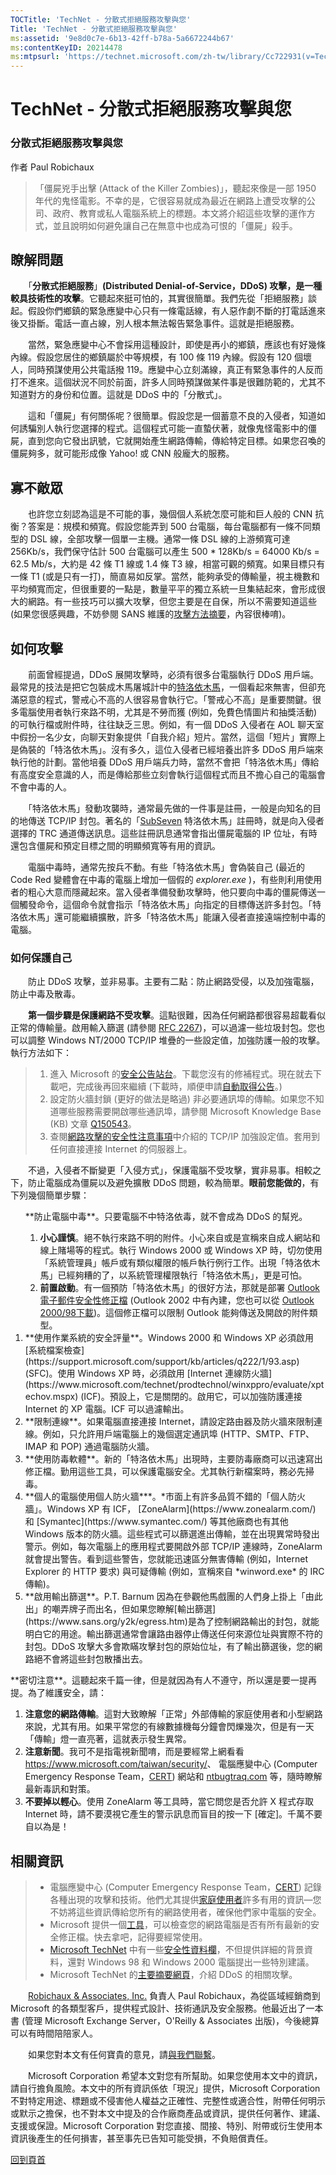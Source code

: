 ```yaml
---
TOCTitle: 'TechNet - 分散式拒絕服務攻擊與您'
Title: 'TechNet - 分散式拒絕服務攻擊與您'
ms:assetid: '9e8d0c7e-6b13-42ff-b78a-5a6672244b67'
ms:contentKeyID: 20214478
ms:mtpsurl: 'https://technet.microsoft.com/zh-tw/library/Cc722931(v=TechNet.10)'
---
```


TechNet - 分散式拒絕服務攻擊與您
================================

### 分散式拒絕服務攻擊與您

作者 Paul Robichaux

> 「僵屍兇手出擊 (Attack of the Killer Zombies)」，聽起來像是一部 1950 年代的鬼怪電影。不幸的是，它很容易就成為最近在網路上遭受攻擊的公司、政府、教育或私人電腦系統上的標題。本文將介紹這些攻擊的運作方式，並且說明如何避免讓自己在無意中也成為可恨的「僵屍」殺手。

瞭解問題
--------

　　「**分散式拒絕服務**」**(Distributed Denial-of-Service，DDoS) 攻擊，是一種較具技術性的攻擊**。它聽起來挺可怕的，其實很簡單。我們先從「拒絕服務」談起。假設你們鄉鎮的緊急應變中心只有一條電話線，有人惡作劇不斷的打電話進來後又掛斷。電話一直占線，別人根本無法報告緊急事件。這就是拒絕服務。

　　當然，緊急應變中心不會採用這種設計，即使是再小的鄉鎮，應該也有好幾條內線。假設您居住的鄉鎮屬於中等規模，有 100 條 119 內線。假設有 120 個壞人，同時預謀使用公共電話撥 119。應變中心立刻滿線，真正有緊急事件的人反而打不進來。這個狀況不同於前面，許多人同時預謀做某件事是很難防範的，尤其不知道對方的身份和位置。這就是 DDoS 中的「分散式」。

　　這和「僵屍」有何關係呢？很簡單。假設您是一個蓄意不良的入侵者，知道如何誘騙別人執行您選擇的程式。這個程式可能一直蟄伏著，就像鬼怪電影中的僵屍，直到您向它發出訊號，它就開始產生網路傳輸，傳給特定目標。如果您召喚的僵屍夠多，就可能形成像 Yahoo! 或 CNN 般龐大的服務。

寡不敵眾
--------

　　也許您立刻認為這是不可能的事，幾個個人系統怎麼可能和巨人般的 CNN 抗衡？答案是：規模和頻寬。假設您能弄到 500 台電腦，每台電腦都有一條不同類型的 DSL 線，全部攻擊一個單一主機。通常一條 DSL 線的上游頻寬可達 256Kb/s，我們保守估計 500 台電腦可以產生 500 \* 128Kb/s = 64000 Kb/s = 62.5 Mb/s，大約是 42 條 T1 線或 1.4 條 T3 線，相當可觀的頻寬。如果目標只有一條 T1 (或是只有一打)，簡直易如反掌。當然，能夠承受的傳輸量，視主機數和平均頻寬而定，但很重要的一點是，數量平平的獨立系統一旦集結起來，會形成很大的網路。有一些技巧可以擴大攻擊，但您主要是在自保，所以不需要知道這些 (如果您很感興趣，不妨參閱 SANS 維護的[攻擊方法摘要](https://www.sans.org/infosecfaq/threats/understanding_ddos.htm)，內容很棒唷)。

如何攻擊
--------

　　前面曾經提過，DDoS 展開攻擊時，必須有很多台電腦執行 DDoS 用戶端。最常見的技法是把它包裝成木馬屠城計中的[特洛依木馬](https://www.cert.org/advisories/ca-1999-02.html)，一個看起來無害，但卻充滿惡意的程式，警戒心不高的人很容易會執行它。「警戒心不高」是重要關鍵。很多電腦使用者執行來路不明，尤其是不勞而獲 (例如，免費色情圖片和抽獎活動) 的可執行檔或附件時，往往缺乏三思。例如，有一個 DDoS 入侵者在 AOL 聊天室中假扮一名少女，向聊天對象提供「自我介紹」短片。當然，這個「短片」實際上是偽裝的「特洛依木馬」。沒有多久，這位入侵者已經培養出許多 DDoS 用戶端來執行他的計劃。當他培養 DDoS 用戶端兵力時，當然不會把「特洛依木馬」傳給有高度安全意識的人，而是傳給那些立刻會執行這個程式而且不擔心自己的電腦會不會中毒的人。

　　「特洛依木馬」發動攻襲時，通常最先做的一件事是註冊，一般是向知名的目的地傳送 TCP/IP 封包。著名的「[SubSeven](https://www.europe.f-secure.com/v-descs/subseven.shtml) 特洛依木馬」註冊時，就是向入侵者選擇的 TRC 通道傳送訊息。這些註冊訊息通常會指出僵屍電腦的 IP 位址，有時還包含僵屍和預定目標之間的明顯頻寬等有用的資訊。

　　電腦中毒時，通常先按兵不動。有些「特洛依木馬」會偽裝自己 (最近的 Code Red 變體會在中毒的電腦上增加一個假的 *explorer.exe* )，有些則利用使用者的粗心大意而隱藏起來。當入侵者準備發動攻擊時，他只要向中毒的僵屍傳送一個觸發命令，這個命令就會指示「特洛依木馬」向指定的目標傳送許多封包。「特洛依木馬」還可能繼續擴散，許多「特洛依木馬」能讓入侵者直接遠端控制中毒的電腦。

### 如何保護自己

　　防止 DDoS 攻擊，並非易事。主要有二點：防止網路受侵，以及加強電腦，防止中毒及散毒。

　　**第一個步驟是保護網路不受攻擊**。這點很難，因為任何網路都很容易超載看似正常的傳輸量。啟用輸入篩選 (請參閱 [RFC 2267](https://technet.microsoft.com/zh-tw/ftp://ftp.isi.edu/in-notes/rfc2267.txt))，可以過濾一些垃圾封包。您也可以調整 Windows NT/2000 TCP/IP 堆疊的一些設定值，加強防護一般的攻擊。執行方法如下：

> 1.  進入 Microsoft 的[安全公告站台](https://www.microsoft.com/technet/security/current.aspx)。下載您沒有的修補程式。現在就去下載吧，完成後再回來繼續 (下載時，順便申請[自動取得公告](https://www.microsoft.com/technet/security/bulletin/notify.mspx)。)
> 2.  設定防火牆封鎖 (更好的做法是略過) 非必要通訊埠的傳輸。如果您不知道哪些服務需要開啟哪些通訊埠，請參閱 Microsoft Knowledge Base (KB) 文章 [Q150543](https://support.microsoft.com/support/kb/articles/q150/5/43.asp)。
> 3.  查閱[網路攻擊的安全性注意事項](https://www.microsoft.com/technet/security/topics/network/secdeny.mspx)中介紹的 TCP/IP 加強設定值。套用到任何直接連接 Internet 的伺服器上。

　　不過，入侵者不斷變更「入侵方式」，保護電腦不受攻擊，實非易事。相較之下，防止電腦成為僵屍以及避免擴散 DDoS 問題，較為簡單。**眼前您能做的**，有下列幾個簡單步驟：

<ol>
**防止電腦中毒**。只要電腦不中特洛依毒，就不會成為 DDoS 的幫兇。　

1.  **小心謹慎**。絕不執行來路不明的附件。小心來自或是宣稱來自成人網站和線上賭場等的程式。執行 Windows 2000 或 Windows XP 時，切勿使用「系統管理員」帳戶或有類似權限的帳戶執行例行工作。出現「特洛依木馬」已經夠糟的了，以系統管理權限執行「特洛依木馬」，更是可怕。
2.  **前置啟動**。有一個預防「特洛依木馬」的很好方法，那就是部署 [Outlook 電子郵件安全性修正檔](https://support.microsoft.com/default.aspx?scid=kb;en-us;290499&sd=tech) (Outlook 2002 中有內建，您也可以從 [Outlook 2000/98](https://support.microsoft.com/default.aspx?scid=kb;en-us;259228&sd=tech)[下載](https://office.microsoft.com/officeupdate/default.aspx))。這個修正檔可以限制 Outlook 能夠傳送及開啟的附件類型。

<li>
**使用作業系統的安全評量**。Windows 2000 和 Windows XP 必須啟用[系統檔案檢查](https://support.microsoft.com/support/kb/articles/q222/1/93.asp) (SFC)。使用 Windows XP 時，必須啟用 [Internet 連線防火牆](https://www.microsoft.com/technet/prodtechnol/winxppro/evaluate/xptechov.mspx) (ICF)。預設上，它是關閉的。啟用它，可以加強防護連接 Internet 的 XP 電腦。ICF 可以過濾輸出。
</li>
<li>
**限制連線**。如果電腦直接連接 Internet，請設定路由器及防火牆來限制連線。例如，只允許用戶端電腦上的幾個選定通訊埠 (HTTP、SMTP、FTP、IMAP 和 POP) 通過電腦防火牆。
</li>
<li>
**使用防毒軟體**。新的「特洛依木馬」出現時，主要防毒廠商可以迅速寫出修正檔。勤用這些工具，可以保護電腦安全。尤其執行新檔案時，務必先掃毒。
</li>
<li>
**個人的電腦使用個人防火牆***。*市面上有許多品質不錯的「個人防火牆」。Windows XP 有 ICF， [ZoneAlarm](https://www.zonealarm.com/) 和 [Symantec](https://www.symantec.com/) 等其他廠商也有其他 Windows 版本的防火牆。這些程式可以篩選進出傳輸，並在出現異常時發出警示。例如，每次電腦上的應用程式要開啟外部 TCP/IP 連線時，ZoneAlarm 就會提出警告。看到這些警告，您就能迅速區分無害傳輸 (例如，Internet Explorer 的 HTTP 要求) 與可疑傳輸 (例如，宣稱來自 *winword.exe* 的 IRC 傳輸)。
</li>
<li>
**啟用輸出篩選**。P.T. Barnum 因為在參觀他馬戲團的人們身上掛上「由此出」的嘲弄牌子而出名，但如果您瞭解[輸出篩選](https://www.sans.org/y2k/egress.htm)是為了控制網路輸出的封包，就能明白它的用途。輸出篩選通常會讓路由器停止傳送任何來源位址與實際不符的封包。DDoS 攻擊大多會欺瞞攻擊封包的原始位址，有了輸出篩選後，您的網路絕不會將這些封包散播出去。
</li>
</ol>
**密切注意**。這聽起來千篇一律，但是就因為有人不遵守，所以還是要一提再提。為了維護安全，請：

1.  **注意您的網路傳輸**。這對大致瞭解「正常」外部傳輸的家庭使用者和小型網路來說，尤其有用。如果平常您的有線數據機每分鐘會閃爍幾次，但是有一天「傳輸」燈一直亮著，這就表示發生異常。
2.  **注意新聞**。我可不是指電視新聞唷，而是要經常上網看看 <https://www.microsoft.com/taiwan/security/>、 電腦應變中心 (Computer Emergency Response Team，[CERT](https://www.cert.org/)) 網站和 [ntbugtraq.com](https://www.ntbugtraq.com/) 等，隨時瞭解最新毒訊和對策。
3.  **不要掉以輕心**。使用 ZoneAlarm 等工具時，當它問您是否允許 X 程式存取 Internet 時，請不要漠視它產生的警示訊息而盲目的按一下 \[確定\]。千萬不要自以為是！

相關資訊
--------

> -   電腦應變中心 (Computer Emergency Response Team，[CERT](https://www.cert.org/)) 記錄各種出現的攻擊和技術。他們尤其提供[家庭使用者](https://www.cert.org/advisories/ca-2001-20.html)許多有用的資訊—您不妨將這些資訊傳給您所有的網路使用者，確保他們家中電腦的安全。
> -   Microsoft 提供一個[工具](https://support.microsoft.com/support/kb/articles/q303/2/15.asp)，可以檢查您的網路電腦是否有所有最新的安全修正檔。快去拿吧，記得要經常使用。
> -   [Microsoft TechNet](https://www.microsoft.com/taiwan/technet/default.mspx) 中有一些[安全性資料欄](https://www.microsoft.com/technet/community/chats/trans/default.mspx)，不但提供詳細的背景資料，還對 Windows 98 和 Windows 2000 電腦提出一些特別建議。
> -   Microsoft TechNet 的[主要摘要網頁](https://www.microsoft.com/technet/security/bestprac/dosatack.mspx)，介紹 DDoS 的相關攻擊。

　　[Robichaux & Associates, Inc.](https://www.robichaux.net/) 負責人 Paul Robichaux，為從區域經銷商到 Microsoft 的各類型客戶，提供程式設計、技術通訊及安全服務。他最近出了一本書 (管理 Microsoft Exchange Server，O'Reilly & Associates 出版)，今後總算可以有時間陪陪家人。

　　如果您對本文有任何寶貴的意見，請[與我們聯繫](https://www.microsoft.com/taiwan/misc/mstc/contactus.htm)。

　　Microsoft Corporation 希望本文對您有所幫助。如果您使用本文中的資訊，請自行擔負風險。本文中的所有資訊係依「現況」提供，Microsoft Corporation 不對特定用途、標題或不侵害他人權益之正確性、完整性或適合性，附帶任何明示或默示之擔保，也不對本文中提及的合作廠商產品或資訊，提供任何著作、建議、支援或保證。Microsoft Corporation 對您直接、間接、特別、附帶或衍生使用本資訊後產生的任何損害，甚至事先已告知可能受損，不負賠償責任。

[](#mainsection)[回到頁首](#mainsection)

